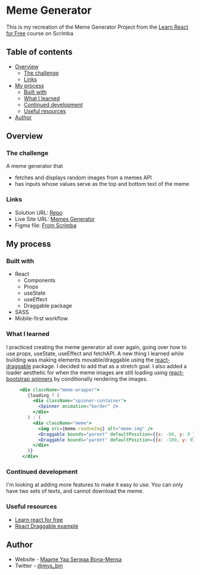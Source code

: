 # Meme Generator

This is my recreation of the Meme Generator Project from the [Learn React for Free](https://scrimba.com/learn/learnreact) course on Scrimba

## Table of contents

- [Overview](#overview)
  - [The challenge](#the-challenge)
  - [Links](#links)
- [My process](#my-process)
  - [Built with](#built-with)
  - [What I learned](#what-i-learned)
  - [Continued development](#continued-development)
  - [Useful resources](#useful-resources)
- [Author](#author)


## Overview

### The challenge

A meme generator that 
- fetches and displays random images from a memes API
- has inputs whose values serve as the top and bottom text of the meme


### Links

- Solution URL: [Repo](https://github.com/mobonamensa/imb-meme-generator)
- Live Site URL: [Memes Generator](https://mbonamensa.github.io/imb-meme-generator)
- Figma file: [From Scrimba](https://www.figma.com/file/MoLwFPHNHJVrzdFurxHzNV/Meme-Generator?node-id=0%3A1)

## My process

### Built with

- React
    - Components
    - Props
    - useState
    - useEffect
    - Draggable package
- SASS
- Mobile-first workflow

### What I learned

I practiced creating the meme generator all over again, going over how to use props, useState, useEffect and fetchAPI. A new thing I learned while building was making elements movable/draggable using the [react-draggable](https://npm.io/package/react-draggable) package. I decided to add that as a stretch goal. I also added a loader aesthetic for when the meme images are still loading using [react-bootstrap spinners](https://react-bootstrap.github.io/components/spinners/) by conditionally rendering the images.


```jsx
     <div className="meme-wrapper">
        {loading ? (
          <div className="spinner-container">
            <Spinner animation="border" />
          </div>
        ) : (
          <div className="meme">
            <img src={meme.randomImg} alt="meme-img" />
            <Draggable bounds="parent" defaultPosition={{x: -66, y: 0 }}><p className="top-text">{meme.topText}</p></Draggable>
            <Draggable bounds="parent" defaultPosition={{x: -100, y: 0}}><p className="bottom-text">{meme.bottomText}</p></Draggable>
          </div>
        )}
      </div>
```


### Continued development

I'm looking at adding more features to make it easy to use. 
You can only have two sets of texts, and cannot download the meme.

### Useful resources

- [Learn react for free](https://scrimba.com/learn/learnreact) 
- [React Draggable example](https://github.com/react-grid-layout/react-draggable/blob/master//example/example.js) 


## Author

- Website - [Maame Yaa Serwaa Bona-Mensa](https://mbonamensa.netlify.app)
- Twitter - [@mys_bm](https://www.twitter.com/mys_bm)